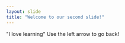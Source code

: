 ```yaml
---
layout: slide
title: "Welcome to our second slide!"
---
```

"I love learning"
Use the left arrow to go back!
